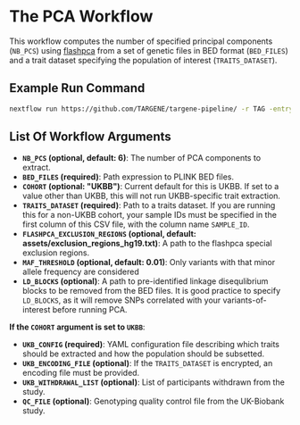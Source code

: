 # The PCA Workflow

This workflow computes the number of specified principal components (`NB_PCS`) using [flashpca](https://github.com/gabraham/flashpca) from a set of genetic files in BED format (`BED_FILES`) and a trait dataset specifying the population of interest (`TRAITS_DATASET`).

## Example Run Command

```bash
nextflow run https://github.com/TARGENE/targene-pipeline/ -r TAG -entry PCA -profile P -resume
```

## List Of Workflow Arguments

- **`NB_PCS` (optional, default: 6)**: The number of PCA components to extract.
- **`BED_FILES` (required)**: Path expression to PLINK BED files.
- **`COHORT` (optional: "UKBB")**: Current default for this is UKBB. If set to a value other than UKBB, this will not run UKBB-specific trait extraction.
- **`TRAITS_DATASET` (required)**: Path to a traits dataset. If you are running this for a non-UKBB cohort, your sample IDs must be specified in the first column of this CSV file, with the column name `SAMPLE_ID`.
- **`FLASHPCA_EXCLUSION_REGIONS` (optional, default: assets/exclusion_regions_hg19.txt)**: A path to the flashpca special exclusion regions.
- **`MAF_THRESHOLD` (optional, default: 0.01)**: Only variants with that minor allele frequency are considered
- **`LD_BLOCKS` (optional)**: A path to pre-identified linkage disequlibrium blocks to be removed from the BED files. It is good practice to specify `LD_BLOCKS`, as it will remove SNPs correlated with your variants-of-interest before running PCA.

**If the `COHORT` argument is set to `UKBB`**:

- **`UKB_CONFIG` (required)**: YAML configuration file describing which traits should be extracted and how the population should be subsetted.
- **`UKB_ENCODING_FILE` (optional)**: If the `TRAITS_DATASET` is encrypted, an encoding file must be provided.
- **`UKB_WITHDRAWAL_LIST` (optional)**: List of participants withdrawn from the study.
- **`QC_FILE` (optional)**: Genotyping quality control file from the UK-Biobank study.
